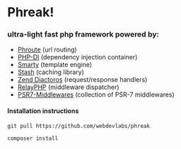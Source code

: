 # Phreak!
### ultra-light fast php framework powered by:
- [Phroute](https://github.com/mrjgreen/phroute) (url routing)
- [PHP-DI](https://github.com/PHP-DI/PHP-DI) (dependency injection container)
- [Smarty](https://github.com/smarty-php/smarty) (template engine)
- [Stash](https://github.com/tedious/www.stashphp.com) (caching library)
- [Zend Diactoros](https://github.com/zendframework/zend-diactoros) (request/response handlers)
- [RelayPHP](http://relayphp.com/) (middleware dispatcher)
- [PSR7-Middlewares](https://github.com/oscarotero/psr7-middlewares) (collection of PSR-7 middlewares)

#### Installation instructions
`git pull https://github.com/webdevlabs/phreak`

`composer install`
